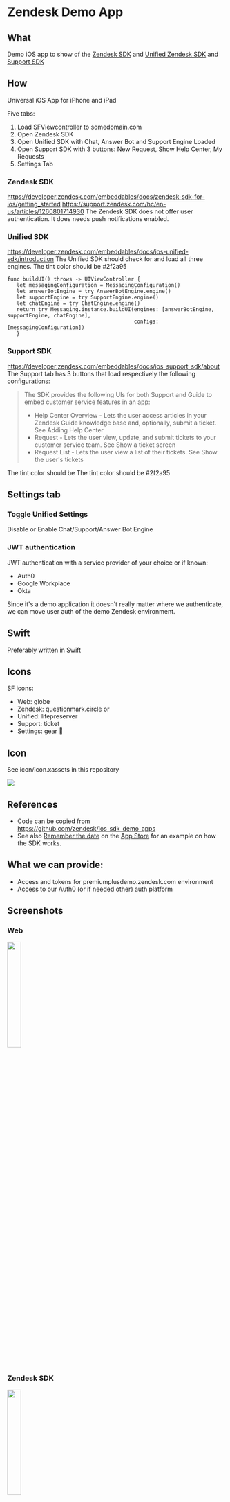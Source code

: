 # Zendesk Demo App
## What
Demo iOS app to show of the [Zendesk SDK](https://developer.zendesk.com/embeddables/docs/zendesk-sdk-for-ios/getting_started) and [Unified Zendesk SDK](https://developer.zendesk.com/embeddables/docs/ios-unified-sdk/getting_started) and [Support SDK](https://developer.zendesk.com/embeddables/docs/ios_support_sdk/nutshell)

## How
Universal iOS App for iPhone and iPad

Five tabs:

1. Load SFViewcontroller to somedomain.com
2. Open Zendesk SDK
3. Open Unified SDK with Chat, Answer Bot and Support Engine Loaded
4. Open Support SDK with 3 buttons: New Request, Show Help Center, My Requests
5. Settings Tab

### Zendesk SDK
https://developer.zendesk.com/embeddables/docs/zendesk-sdk-for-ios/getting_started
https://support.zendesk.com/hc/en-us/articles/1260801714930
The Zendesk SDK does not offer user authentication.
It does needs push notifications enabled.

### Unified SDK
https://developer.zendesk.com/embeddables/docs/ios-unified-sdk/introduction
The Unified SDK should check for and load all three engines.
The tint color should be #2f2a95

	func buildUI() throws -> UIViewController {
	   let messagingConfiguration = MessagingConfiguration()
	   let answerBotEngine = try AnswerBotEngine.engine()
	   let supportEngine = try SupportEngine.engine()
	   let chatEngine = try ChatEngine.engine()
	   return try Messaging.instance.buildUI(engines: [answerBotEngine, supportEngine, chatEngine],
											 configs: [messagingConfiguration])
	   }

### Support SDK
https://developer.zendesk.com/embeddables/docs/ios_support_sdk/about
The Support tab has 3 buttons that load respectively the following configurations:

> The SDK provides the following UIs for both Support and Guide to embed customer service features in an app:
> - Help Center Overview - Lets the user access articles in your Zendesk Guide knowledge base and, optionally, submit a ticket. See Adding Help Center
> - Request - Lets the user view, update, and submit tickets to your customer service team. See Show a ticket screen
> - Request List - Lets the user view a list of their tickets. See Show the user's tickets

The tint color should be The tint color should be #2f2a95

## Settings tab
### Toggle Unified Settings
Disable or Enable Chat/Support/Answer Bot Engine

### JWT authentication

JWT authentication with a service provider of your choice or if known:

- Auth0
- Google Workplace
- Okta

Since it's a demo application it doesn't really matter where we authenticate, we can move user auth of the demo Zendesk environment.

## Swift
Preferably written in Swift

## Icons
SF icons:
- Web: globe
- Zendesk: questionmark.circle or 
- Unified: lifepreserver
- Support: ticket
- Settings: gear  􀍟

## Icon
See icon/icon.xassets in this repository

![](icon/icon.xcassets/AppIcon.appiconset/icon.png)

## References
- Code can be copied from https://github.com/zendesk/ios_sdk_demo_apps
- See also [Remember the date](https://github.com/zendesk/sdk_demo_app_ios) on the [App Store](https://apps.apple.com/be/app/remember-the-date/id944696609) for an example on how the SDK works.

## What we can provide:
- Access and tokens for premiumplusdemo.zendesk.com environment
- Access to our Auth0 (or if needed other) auth platform

## Screenshots
### Web
<img width="25%" src="img/Web.png">

### Zendesk SDK
<img width="25%" src="img/Unified SDK.png">

### Unified SDK
<img width="25%" src="img/Unified SDK.png">

### Support SDK
<img width="25%" src="img/Support SDK.png"><br>
<img width="25%" src="img/Support SDK - Guide.png">
<img width="25%" src="img/Support SDK - New Ticket.png">
<img width="25%" src="img/Support SDK - My Tickets.png">

### Settings
<img width="25%" src="img/Settings.png">

### iPad (optional)
<img width="25%" src="img/iPad Sidebar.png">

## Changelist
- 2021--3-11 Zendesk created a new SDK, the Zendesk SDK that will replace all other now Legacy SDKs. For this reason we will no longer need the Chat SDK but will still need the two other APIs since they are richer in features for now.

